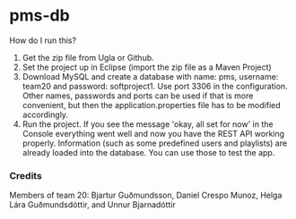 # pms-db

How do I run this?

1. Get the zip file from Ugla or Github.
2. Set the project up in Eclipse (import the zip file as a Maven Project)
3. Download MySQL and create a database with name: pms, username: team20 and password: softproject1. Use port 3306 in the configuration. Other names, passwords and ports can be used if that is more convenient, but then the application.properties file has to be modified accordingly.
4. Run the project. If you see the message 'okay, all set for now' in the Console everything went well and now you have the REST API working properly. Information (such as some predefined users and playlists) are already loaded into the database. You can use those to test the app. 

### Credits

Members of team 20: Bjartur Guðmundsson, Daniel Crespo Munoz, Helga Lára Guðmundsdóttir, and Unnur Bjarnadóttir
